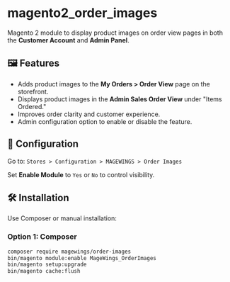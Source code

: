 # magento2_order_images

Magento 2 module to display product images on order view pages in both the **Customer Account** and **Admin Panel**.

## 🖼️ Features

- Adds product images to the **My Orders > Order View** page on the storefront.
- Displays product images in the **Admin Sales Order View** under "Items Ordered."
- Improves order clarity and customer experience.
- Admin configuration option to enable or disable the feature.

## 🔧 Configuration

Go to:
`Stores > Configuration > MAGEWINGS > Order Images`

Set **Enable Module** to `Yes` or `No` to control visibility.

## 🛠️ Installation

Use Composer or manual installation:

### Option 1: Composer
```bash
composer require magewings/order-images
bin/magento module:enable MageWings_OrderImages
bin/magento setup:upgrade
bin/magento cache:flush